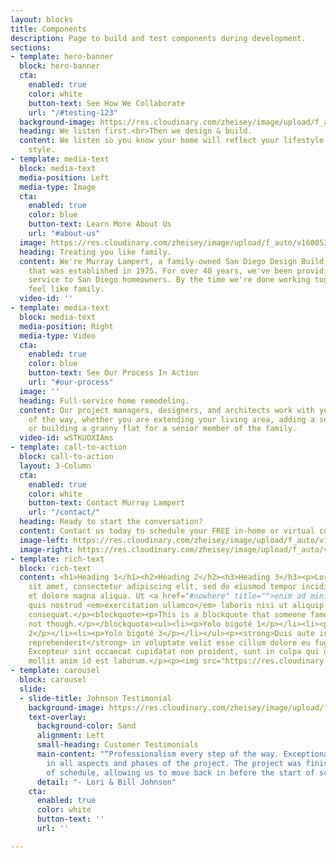 ```yaml
---
layout: blocks
title: Components
description: Page to build and test components during development.
sections:
- template: hero-banner
  block: hero-banner
  cta:
    enabled: true
    color: white
    button-text: See How We Collaborate
    url: "/#testing-123"
  background-image: https://res.cloudinary.com/zheisey/image/upload/f_auto/v1600533663/murray-lampert/v3/hero-bg.png
  heading: We listen first.<br>Then we design & build.
  content: We listen so you know your home will reflect your lifestyle and design
    style.
- template: media-text
  block: media-text
  media-position: Left
  media-type: Image
  cta:
    enabled: true
    color: blue
    button-text: Learn More About Us
    url: "#about-us"
  image: https://res.cloudinary.com/zheisey/image/upload/f_auto/v1600533668/murray-lampert/v3/team-placeholder.png
  heading: Treating you like family.
  content: We're Murray Lampert, a family-owned San Diego Design Build Remodel company
    that was established in 1975. For over 40 years, we've been providing outstanding
    service to San Diego homeowners. By the time we're done working together, you'll
    feel like family.
  video-id: ''
- template: media-text
  block: media-text
  media-position: Right
  media-type: Video
  cta:
    enabled: true
    color: blue
    button-text: See Our Process In Action
    url: "#our-process"
  image: ''
  heading: Full-service home remodeling.
  content: Our project managers, designers, and architects work with you every step
    of the way, whether you are extending your living area, adding a second story,
    or building a granny flat for a senior member of the family.
  video-id: wSTKUOXIAms
- template: call-to-action
  block: call-to-action
  layout: 3-Column
  cta:
    enabled: true
    color: white
    button-text: Contact Murray Lampert
    url: "/contact/"
  heading: Ready to start the conversation?
  content: Contact us today to schedule your FREE in-home or virtual consultation.
  image-left: https://res.cloudinary.com/zheisey/image/upload/f_auto/v1600533668/murray-lampert/v3/team-placeholder.png
  image-right: https://res.cloudinary.com/zheisey/image/upload/f_auto/v1600533668/murray-lampert/v3/team-placeholder.png
- template: rich-text
  block: rich-text
  content: <h1>Heading 1</h1><h2>Heading 2</h2><h3>Heading 3</h3><p>Lorem ipsum dolor
    sit amet, consectetur adipiscing elit, sed do eiusmod tempor incididunt ut labore
    et dolore magna aliqua. Ut <a href="#nowhere" title="">enim ad minim veniam</a>,
    quis nostrud <em>exercitation ullamco</em> laboris nisi ut aliquip ex ea commodo
    consequat.</p><blockquote><p>This is a blockquote that someone famous once said...maybe...probably
    not though.</p></blockquote><ul><li><p>Yolo bigoté 1</p></li><li><p>Yolo bigoté
    2</p></li><li><p>Yolo bigoté 3</p></li></ul><p><strong>Duis aute irure dolor in
    reprehenderit</strong> in voluptate velit esse cillum dolore eu fugiat nulla pariatur.
    Excepteur sint occaecat cupidatat non proident, sunt in culpa qui officia deserunt
    mollit anim id est laborum.</p><p><img src="https://res.cloudinary.com/zheisey/image/upload/f_auto/v1600533668/murray-lampert/v3/team-placeholder.png"></p>
- template: carousel
  block: carousel
  slide:
  - slide-title: Johnson Testimonial
    background-image: https://res.cloudinary.com/zheisey/image/upload/f_auto/v1601138428/murray-lampert/v3/testimonials-bg.png
    text-overlay:
      background-color: Sand
      alignment: Left
      small-heading: Customer Testimonials
      main-content: "“Professionalism every step of the way. Exceptional communication
        in all aspects and phases of the project. The project was finished well ahead
        of schedule, allowing us to move back in before the start of school.”"
      detail: "- Lori & Bill Johnson"
    cta:
      enabled: true
      color: white
      button-text: ''
      url: ''

---
```

